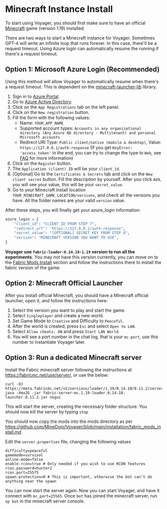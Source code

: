 # Minecraft Instance Install
To start using Voyager, you should first make sure to have an official [Minecraft](https://www.minecraft.net/) game (version 1.19) installed. 

There are two ways to start a Minecraft instance for Voyager. Sometimes GPT-4 will write an infinite loop that runs forever. In this case, there'll be a request timeout. Using Azure login can automatically resume the running if there's a request timeout.

## Option 1: Microsoft Azure Login (Recommended)
Using this method will allow Voyager to automatically resume when there's a request timeout. This is dependent on the [minecraft-launcher-lib](https://minecraft-launcher-lib.readthedocs.io/en/stable/tutorial/microsoft_login.html#let-the-user-log-in) library.

1. Sign in to [Azure Portal](https://portal.azure.com/).
2. Go to [Azure Active Directory](https://portal.azure.com/#blade/Microsoft_AAD_IAM/ActiveDirectoryMenuBlade/Overview).
3. Click on the `App Registrations` tab on the left panel.
4. Click on the `New registration` button.
5. Fill the form with the following values:
    - Name: `YOUR_APP_NAME`
    - Supported account types: `Accounts in any organizational directory (Any Azure AD directory - Multitenant) and personal Microsoft accounts`
    - Redirect URI Type: `Public client/native (mobile & desktop)`, Value: `https://127.0.0.1/auth-response` (If you get `KeyError: 'access_token'` in the end, you can try to change the type to `Web`, see [FAQ](https://github.com/MineDojo/Voyager/blob/main/FAQ.md) for more information)
6. Click on the `Register` button.
7. The `Application (client) ID` will be your `client_id`.
8. [Optional] Go to the `Certificates & Secrets` tab and click on the `New client secret` button. Fill the description by yourself. After you click `Add`, you will see your value, this will be your `secret_value`.
9. Go to your Minecraft install location `YOUR_MINECRAFT_GAME_LOCATION/versions`, and check all the versions you have. All the folder names are your valid `version` value. 

After these steps, you will finally get your azure_login information:
```python
azure_login = {
    "client_id": "CLIENT_ID FROM STEP 7",
    "redirect_url": "https://127.0.0.1/auth-response",
    "secret_value": "[OPTIONAL] SECRET_KEY FROM STEP 8",
    "version": "MINECRAFT VERSION YOU WANT TO USE",
}
```
**Voyager use `fabric-loader-0.14.18-1.19` version to run all the experiments.** You may not have this version currently, you can move on to the [Fabric Mods Install](fabric_mods_install.md#fabric-mods-install) section and follow the instructions there to install the fabric version of the game.

## Option 2: Minecraft Official Launcher

After you install official Minecraft, you should have a Minecraft official launcher, open it, and follow the instructions here:
1. Select the version you want to play and start the game.
2. Select `Singleplayer` and create a new world.
3. Set Game Mode to `Creative` and Difficulty to `Peaceful`.
4. After the world is created, press `Esc` and select `Open to LAN`.
5. Select `Allow cheats: ON` and press `Start LAN World`.
6. You will see a port number in the chat log, that is your `mc-port`, use this number to instantiate Voyager later.

## Option 3: Run a dedicated Minecraft server
Install the Fabric minecraft server following the instructions at https://fabricmc.net/use/server/, or use the below:
```
curl -OJ https://meta.fabricmc.net/v2/versions/loader/1.19/0.14.18/0.11.2/server/jar
java -Xmx2G -jar fabric-server-mc.1.19-loader.0.14.18-launcher.0.11.2.jar nogui
```

This will start the server, creating the necessary folder structure. You should now kill the server by typing `stop`

You should now copy the mods into the mods directory as per https://github.com/MineDojo/Voyager/blob/main/installation/fabric_mods_install.md

Edit the `server.properties` file, changing the following values
```
difficulty=peaceful
gamemode=survival
online-mode=false
enable-rcon=true # Only needed if you wish to use RCON features
rcon.password=hunter2
rcon.port=25575
spawn-protection=0 # This is important, otherwise the bot can't do anything near the spawn
```

You can now start the server again. Now you can start Voyager, and have it connect with `mc_port=25565`. Once `bot` has joined the minecraft server, run `op bot` in the minecraft server console.
